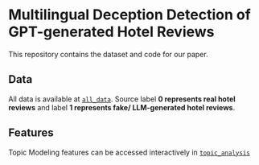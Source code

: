 Multilingual Deception Detection of GPT-generated Hotel Reviews
=================================================================================

This repository contains the dataset and code for our paper.

## Data

All data is available at [`all_data`](all_data.csv).
Source label **0 represents real hotel reviews** and label **1 represents fake/ LLM-generated hotel reviews**.

## Features

Topic Modeling features can be accessed interactively in [`topic_analysis`](topic_analysis)
